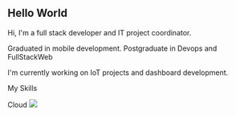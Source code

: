 ## Hello World

Hi, I'm a full stack developer and IT project coordinator.

Graduated in mobile development.
Postgraduate in Devops and FullStackWeb

I'm currently working on IoT projects and dashboard development.

My Skills

Cloud
<a href="https://skillicons.dev">
  <img src="https://skillicons.dev/icons?i=aws,gcp,azure" />
</a>


